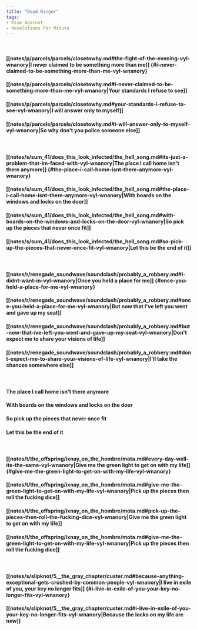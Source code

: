 ```yaml
---
title: "Dead Ringer"
tags:
- Rise Against
- Revolutions Per Minute
---
```

&nbsp;
#### [[notes/p/parcels/parcels/closetowhy.md#the-fight-of-the-evening-vyl-wnanory|I never claimed to be something more than me]] {#i-never-claimed-to-be-something-more-than-me-vyl-wnanory}
#### [[notes/p/parcels/parcels/closetowhy.md#i-never-claimed-to-be-something-more-than-me-vyl-wnanory|Your standards I refuse to see]]
#### [[notes/p/parcels/parcels/closetowhy.md#your-standards-i-refuse-to-see-vyl-wnanory|I will answer only to myself]]
#### [[notes/p/parcels/parcels/closetowhy.md#i-will-answer-only-to-myself-vyl-wnanory|So why don't you police someone else]]
&nbsp;
#### [[notes/s/sum_41/does_this_look_infected/the_hell_song.md#its-just-a-problem-that-im-faced-with-vyl-wnanory|The place I call home isn't there anymore]] {#the-place-i-call-home-isnt-there-anymore-vyl-wnanory}
#### [[notes/s/sum_41/does_this_look_infected/the_hell_song.md#the-place-i-call-home-isnt-there-anymore-vyl-wnanory|With boards on the windows and locks on the door]]
#### [[notes/s/sum_41/does_this_look_infected/the_hell_song.md#with-boards-on-the-windows-and-locks-on-the-door-vyl-wnanory|So pick up the pieces that never once fit]]
#### [[notes/s/sum_41/does_this_look_infected/the_hell_song.md#so-pick-up-the-pieces-that-never-once-fit-vyl-wnanory|Let this be the end of it]]
&nbsp;
#### [[notes/r/renegade_soundwave/soundclash/probably_a_robbery.md#i-didnt-want-in-vyl-wnanory|Once you held a place for me]] {#once-you-held-a-place-for-me-vyl-wnanory}
#### [[notes/r/renegade_soundwave/soundclash/probably_a_robbery.md#once-you-held-a-place-for-me-vyl-wnanory|But now that I've left you went and gave up my seat]]
#### [[notes/r/renegade_soundwave/soundclash/probably_a_robbery.md#but-now-that-ive-left-you-went-and-gave-up-my-seat-vyl-wnanory|Don't expect me to share your visions of life]]
#### [[notes/r/renegade_soundwave/soundclash/probably_a_robbery.md#dont-expect-me-to-share-your-visions-of-life-vyl-wnanory|I'll take the chances somewhere else]]
&nbsp;
#### The place I call home isn't there anymore
#### With boards on the windows and locks on the door
#### So pick up the pieces that never once fit
#### Let this be the end of it
&nbsp;
#### [[notes/t/the_offspring/ixnay_on_the_hombre/mota.md#every-day-well-its-the-same-vyl-wnanory|Give me the green light to get on with my life]] {#give-me-the-green-light-to-get-on-with-my-life-vyl-wnanory}
#### [[notes/t/the_offspring/ixnay_on_the_hombre/mota.md#give-me-the-green-light-to-get-on-with-my-life-vyl-wnanory|Pick up the pieces then roll the fucking dice]]
#### [[notes/t/the_offspring/ixnay_on_the_hombre/mota.md#pick-up-the-pieces-then-roll-the-fucking-dice-vyl-wnanory|Give me the green light to get on with my life]]
#### [[notes/t/the_offspring/ixnay_on_the_hombre/mota.md#give-me-the-green-light-to-get-on-with-my-life-vyl-wnanory|Pick up the pieces then roll the fucking dice]]
&nbsp;
#### [[notes/s/slipknot/5__the_gray_chapter/custer.md#because-anything-exceptional-gets-crushed-by-common-people-vyl-wnanory|I live in exile of you, your key no longer fits]] {#i-live-in-exile-of-you-your-key-no-longer-fits-vyl-wnanory}
#### [[notes/s/slipknot/5__the_gray_chapter/custer.md#i-live-in-exile-of-you-your-key-no-longer-fits-vyl-wnanory|Because the locks on my life are new]]
